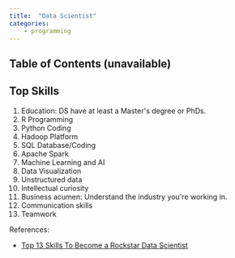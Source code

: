 ```yaml
---
title:  "Data Scientist"
categories: 
    - programming
---
```


## Table of Contents (unavailable)

## Top Skills
1. Education: DS have at least a Master's degree or PhDs.
2. R Programming
3. Python Coding 
4. Hadoop Platform
5. SQL Database/Coding
6. Apache Spark
7. Machine Learning and AI
8. Data Visualization
9. Unstructured data
10. Intellectual curiosity
11. Business acumen: Understand the industry you're working in.
12. Communication skills
13. Teamwork


References:
- [Top 13 Skills To Become a Rockstar Data Scientist](https://towardsdatascience.com/top-13-skills-to-become-a-rockstar-data-scientist-faf2f97e655d)
